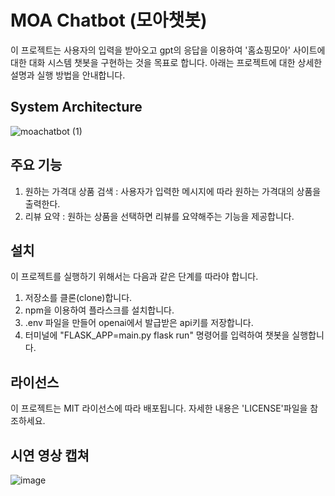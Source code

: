 # MOA Chatbot (모아챗봇)

이 프로젝트는 사용자의 입력을 받아오고 gpt의 응답을 이용하여 '홈쇼핑모아' 사이트에 대한 대화 시스템 챗봇을 구현하는 것을 목표로 합니다. 아래는 프로젝트에 대한 상세한 설명과 실행 방법을 안내합니다.


## System Architecture

![moachatbot (1)](https://github.com/sieun0/WebGPT_chatbot/assets/85726398/cc365f2b-e94c-4ac4-9427-ab48858ad1fa)



## 주요 기능

1. 원하는 가격대 상품 검색 : 사용자가 입력한 메시지에 따라 원하는 가격대의 상품을 출력한다.
2. 리뷰 요약 : 원하는 상품을 선택하면 리뷰를 요약해주는 기능을 제공합니다.


## 설치

이 프로젝트를 실행하기 위해서는 다음과 같은 단계를 따라야 합니다.

1. 저장소를 클론(clone)합니다.
2. npm을 이용하여 플라스크를 설치합니다.
3. .env 파일을 만들어 openai에서 발급받은 api키를 저장합니다.
4. 터미널에 "FLASK_APP=main.py flask run" 명령어를 입력하여 챗봇을 실행합니다.


## 라이선스

이 프로젝트는 MIT 라이선스에 따라 배포됩니다. 자세한 내용은 'LICENSE'파일을 참조하세요.


## 시연 영상 캡쳐

![image](https://github.com/sieun0/WebGPT_chatbot/assets/85726398/e3a4edb9-c5b5-4c2a-a3c8-ebbb654c5149)

